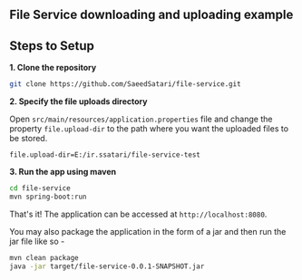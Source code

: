 ## File Service downloading and uploading example

## Steps to Setup

**1. Clone the repository** 

```bash
git clone https://github.com/SaeedSatari/file-service.git
```

**2. Specify the file uploads directory**

Open `src/main/resources/application.properties` file and change the property `file.upload-dir` to the path where you want the uploaded files to be stored.

```
file.upload-dir=E:/ir.ssatari/file-service-test
```

**3. Run the app using maven**

```bash
cd file-service
mvn spring-boot:run
```

That's it! The application can be accessed at `http://localhost:8080`.

You may also package the application in the form of a jar and then run the jar file like so -

```bash
mvn clean package
java -jar target/file-service-0.0.1-SNAPSHOT.jar
```